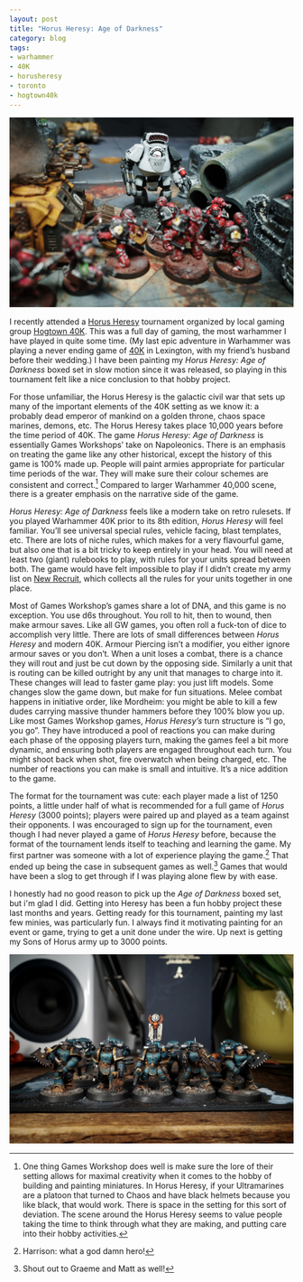 ```yaml
---
layout: post
title: "Horus Heresy: Age of Darkness"
category: blog
tags:
- warhammer
- 40K
- horusheresy
- toronto
- hogtown40k
---
```


![My Luna Wolves Dreadnaught](/assets/img/horus-heresy-dreadnaught.jpg)

I recently attended a [Horus Heresy][hh] tournament organized by local gaming group [Hogtown 40K][ht40k]. This was a full day of gaming, the most warhammer I have played in quite some time. (My last epic adventure in Warhammer was playing a never ending game of [40K][] in Lexington, with my friend’s husband before their wedding.) I have been painting my _Horus Heresy: Age of Darkness_ boxed set in slow motion since it was released, so playing in this tournament felt like a nice conclusion to that hobby project.

For those unfamiliar, the Horus Heresy is the galactic civil war that sets up many of the important elements of the 40K setting as we know it: a probably dead emperor of mankind on a golden throne, chaos space marines, demons, etc. The Horus Heresy takes place 10,000 years before the time period of 40K. The game _Horus Heresy: Age of Darkness_ is essentially Games Workshops’ take on Napoleonics. There is an emphasis on treating the game like any other historical, except the history of this game is 100% made up. People will paint armies appropriate for particular time periods of the war. They will make sure their colour schemes are consistent and correct.[^1] Compared to larger Warhammer 40,000 scene, there is a greater emphasis on the narrative side of the game.

_Horus Heresy: Age of Darkness_ feels like a modern take on retro rulesets. If you played Warhammer 40K prior to its 8th edition, _Horus Heresy_ will feel familiar. You’ll see universal special rules, vehicle facing, blast templates, etc.  There are lots of niche rules, which makes for a very flavourful game, but also one that is a bit tricky to keep entirely in your head. You will need at least two (giant) rulebooks to play, with rules for your units spread between both. The game would have felt impossible to play if I didn’t create my army list on [New Recruit][nr], which collects all the rules for your units together in one place.

Most of Games Workshop’s games share a lot of DNA, and this game is no exception. You use d6s throughout. You roll to hit, then to wound, then make armour saves. Like all GW games, you often roll a fuck-ton of dice to accomplish very little. There are lots of small differences between _Horus Heresy_ and modern 40K. Armour Piercing isn’t a modifier, you either ignore armour saves or you don’t. When a unit loses a combat, there is a chance they will rout and just be cut down by the opposing side. Similarly a unit that is routing can be killed outright by any unit that manages to charge into it. These changes will lead to faster game play: you just lift models. Some changes slow the game down, but make for fun situations. Melee combat happens in initiative order, like Mordheim: you might be able to kill a few dudes carrying massive thunder hammers before they 100% blow you up. Like most Games Workshop games, _Horus Heresy’s_ turn structure is “I go, you go”. They have introduced a pool of reactions you can make during each phase of the opposing players turn, making the games feel a bit more dynamic, and ensuring both players are engaged throughout each turn. You might shoot back when shot, fire overwatch when being charged, etc. The number of reactions you can make is small and intuitive. It’s a nice addition to the game.

The format for the tournament was cute: each player made a list of 1250 points, a little under half of what is recommended for a full game of _Horus Heresy_ (3000 points); players were paired up and played as a team against their opponents. I was encouraged to sign up for the tournament, even though I had never played a game of _Horus Heresy_ before, because the format of the tournament lends itself to teaching and learning the game. My first partner was someone with a lot of experience playing the game.[^2] That ended up being the case in subsequent games as well.[^3] Games that would have been a slog to get through if I was playing alone flew by with ease.

I honestly had no good reason to pick up the _Age of Darkness_ boxed set, but i'm glad I did. Getting into Heresy has been a fun hobby project these last months and years. Getting ready for this tournament, painting my last few minies, was particularly fun. I always find it motivating painting for an event or game, trying to get a unit done under the wire. Up next is getting my Sons of Horus army up to 3000 points.

![Reavers](/assets/img/horus-heresy-reavers.jpg)


[^1]: One thing Games Workshop does well is make sure the lore of their setting allows for maximal creativity when it comes to the hobby of building and painting miniatures. In Horus Heresy, if your Ultramarines are a platoon that turned to Chaos and have black helmets because you like black, that would work. There is space in the setting for this sort of deviation. The scene around the Horus Heresy seems to value people taking the time to think through what they are making, and putting care into their hobby activities.
[^2]: Harrison: what a god damn hero!
[^3]: Shout out to Graeme and Matt as well!



[ht40k]: https://discord.gg/F6feaupc
[nr]: https://newrecruit.eu
[hh]: https://thehorusheresy.com/
[40K]: /tag/40K/